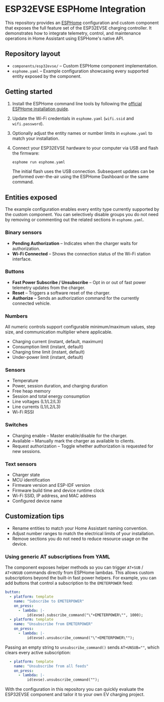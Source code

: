 # ESP32EVSE ESPHome Integration

This repository provides an [ESPHome](https://esphome.io/) configuration and custom
component that exposes the full feature set of the ESP32EVSE charging controller.
It demonstrates how to integrate telemetry, control, and maintenance operations in
Home Assistant using ESPHome's native API.

## Repository layout

- `components/esp32evse/` – Custom ESPHome component implementation.
- `esphome.yaml` – Example configuration showcasing every supported entity exposed
  by the component.

## Getting started

1. Install the ESPHome command line tools by following the
   [official ESPHome installation guide](https://esphome.io/guides/installing_esphome.html).
2. Update the Wi-Fi credentials in `esphome.yaml` (`wifi.ssid` and `wifi.password`).
3. Optionally adjust the entity names or number limits in `esphome.yaml` to match
   your installation.
4. Connect your ESP32EVSE hardware to your computer via USB and flash the firmware:

   ```bash
   esphome run esphome.yaml
   ```

   The initial flash uses the USB connection. Subsequent updates can be performed
   over-the-air using the ESPHome Dashboard or the same command.

## Entities exposed

The example configuration enables every entity type currently supported by the
custom component. You can selectively disable groups you do not need by removing
or commenting out the related sections in `esphome.yaml`.

### Binary sensors

- **Pending Authorization** – Indicates when the charger waits for authorization.
- **Wi-Fi Connected** – Shows the connection status of the Wi-Fi station interface.

### Buttons

- **Fast Power Subscribe / Unsubscribe** – Opt in or out of fast power telemetry
  updates from the charger.
- **Reset** – Triggers a software reset of the charger.
- **Authorize** – Sends an authorization command for the currently connected vehicle.

### Numbers

All numeric controls support configurable minimum/maximum values, step size, and
communication multiplier where applicable.

- Charging current (instant, default, maximum)
- Consumption limit (instant, default)
- Charging time limit (instant, default)
- Under-power limit (instant, default)

### Sensors

- Temperature
- Power, session duration, and charging duration
- Free heap memory
- Session and total energy consumption
- Line voltages (L1/L2/L3)
- Line currents (L1/L2/L3)
- Wi-Fi RSSI

### Switches

- Charging enable – Master enable/disable for the charger.
- Available – Manually mark the charger as available to clients.
- Request authorization – Toggle whether authorization is requested for new sessions.

### Text sensors

- Charger state
- MCU identification
- Firmware version and ESP-IDF version
- Firmware build time and device runtime clock
- Wi-Fi SSID, IP address, and MAC address
- Configured device name

## Customization tips

- Rename entities to match your Home Assistant naming convention.
- Adjust number ranges to match the electrical limits of your installation.
- Remove sections you do not need to reduce resource usage on the device.

### Using generic AT subscriptions from YAML

The component exposes helper methods so you can trigger `AT+SUB` / `AT+UNSUB`
commands directly from ESPHome lambdas. This allows custom subscriptions beyond
the built-in fast power helpers. For example, you can add buttons that control a
subscription to the `EMETERPOWER` feed:

```yaml
button:
  - platform: template
    name: "Subscribe to EMETERPOWER"
    on_press:
      - lambda: |-
          id(evse).subscribe_command("\"+EMETERPOWER\"", 1000);
  - platform: template
    name: "Unsubscribe from EMETERPOWER"
    on_press:
      - lambda: |-
          id(evse).unsubscribe_command("\"+EMETERPOWER\"");
```

Passing an empty string to `unsubscribe_command()` sends `AT+UNSUB=""`,
which clears every active subscription:

```yaml
  - platform: template
    name: "Unsubscribe from all feeds"
    on_press:
      - lambda: |-
          id(evse).unsubscribe_command("");
```

With the configuration in this repository you can quickly evaluate the ESP32EVSE
component and tailor it to your own EV charging project.
